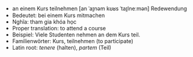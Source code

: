 - an einem Kurs teilnehmen	[an ˈaɪ̯nəm kʊʁs ˈtaɪ̯lneːmən]	Redewendung
- Bedeutet: bei einem Kurs mitmachen
- Nghĩa: tham gia khóa học
- Proper translation: to attend a course
- Beispiel: Viele Studenten nehmen an dem Kurs teil.
- Familienwörter: Kurs, teilnehmen (to participate)	
- Latin root: *tenere* (halten), *partem* (Teil)